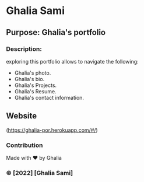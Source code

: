 # Ghalia Sami

## Purpose: Ghalia's portfolio

### Description: 
exploring this portfolio allows to navigate the following:

* Ghalia's photo.
* Ghalia's bio.
* Ghalia's Projects.
* Ghalia's Resume.
* Ghalia's contact information.

## Website
(https://ghalia-por.herokuapp.com/#/)


### Contribution
Made with ❤️️ by Ghalia


### ©️ [2022] [Ghalia Sami]

